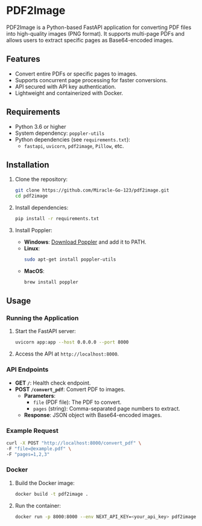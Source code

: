 # PDF2Image

PDF2Image is a Python-based FastAPI application for converting PDF files into high-quality images (PNG format). It supports multi-page PDFs and allows users to extract specific pages as Base64-encoded images.

## Features

- Convert entire PDFs or specific pages to images.
- Supports concurrent page processing for faster conversions.
- API secured with API key authentication.
- Lightweight and containerized with Docker.

## Requirements

- Python 3.6 or higher
- System dependency: `poppler-utils`
- Python dependencies (see `requirements.txt`):
  - `fastapi`, `uvicorn`, `pdf2image`, `Pillow`, etc.

## Installation

1. Clone the repository:

   ```bash
   git clone https://github.com/Miracle-Go-123/pdf2image.git
   cd pdf2image
   ```

2. Install dependencies:

   ```bash
   pip install -r requirements.txt
   ```

3. Install Poppler:
   - **Windows**: [Download Poppler](http://blog.alivate.com.au/poppler-windows/) and add it to PATH.
   - **Linux**:
     ```bash
     sudo apt-get install poppler-utils
     ```
   - **MacOS**:
     ```bash
     brew install poppler
     ```

## Usage

### Running the Application

1. Start the FastAPI server:

   ```bash
   uvicorn app:app --host 0.0.0.0 --port 8000
   ```

2. Access the API at `http://localhost:8000`.

### API Endpoints

- **GET `/`**: Health check endpoint.
- **POST `/convert_pdf`**: Convert PDF to images.
  - **Parameters**:
    - `file` (PDF file): The PDF to convert.
    - `pages` (string): Comma-separated page numbers to extract.
  - **Response**: JSON object with Base64-encoded images.

### Example Request

```bash
curl -X POST "http://localhost:8000/convert_pdf" \
-F "file=@example.pdf" \
-F "pages=1,2,3"
```

### Docker

1. Build the Docker image:

   ```bash
   docker build -t pdf2image .
   ```

2. Run the container:
   ```bash
   docker run -p 8000:8000 --env NEXT_API_KEY=<your_api_key> pdf2image
   ```
